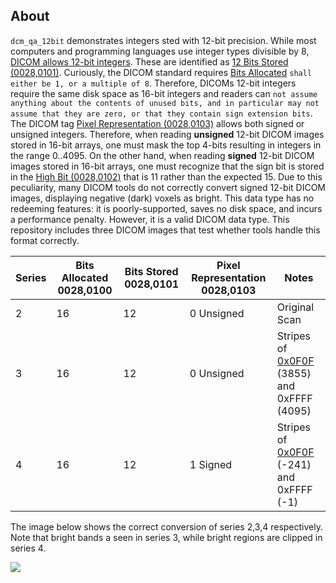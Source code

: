 ## About

`dcm_qa_12bit` demonstrates integers sted with 12-bit precision. While most computers and programming languages use integer types divisible by 8, [DICOM allows 12-bit integers](https://dicom.nema.org/medical/dicom/current/output/html/part05.html#sect_8.1.1). These are identified as [12 Bits Stored (0028,0101)](https://dicom.innolitics.com/ciods/rt-dose/image-pixel/00280101). Curiously, the DICOM standard requires [Bits Allocated](https://dicom.innolitics.com/ciods/rt-dose/image-pixel/00280100) `shall either be 1, or a multiple of 8`. Therefore, DICOMs 12-bit integers require the same disk space as 16-bit integers and readers can `not assume anything about the contents of unused bits, and in particular may not assume that they are zero, or that they contain sign extension bits`. The DICOM tag [Pixel Representation (0028,0103)](https://dicom.innolitics.com/ciods/rt-dose/image-pixel/00280103) allows both signed or unsigned integers. Therefore, when reading **unsigned** 12-bit DICOM images stored in 16-bit arrays, one must mask the top 4-bits resulting in integers in the range 0..4095. On the other hand, when reading **signed** 12-bit DICOM images stored in 16-bit arrays, one must recognize that the sign bit is stored in the [High Bit (0028,0102)](https://dicom.innolitics.com/ciods/rt-dose/image-pixel/00280102) that is 11 rather than the expected 15. Due to this peculiarity, many DICOM tools do not correctly convert signed 12-bit DICOM images, displaying negative (dark) voxels as bright. This data type has no redeeming features: it is poorly-supported, saves no disk space, and incurs a performance penalty. However, it is a valid DICOM data type. This repository includes three DICOM images that test whether tools handle this format correctly.

| Series | Bits Allocated 0028,0100 | Bits Stored 0028,0101  | Pixel Representation 0028,0103 | Notes         |
| ------ | ------------------------ | ---------------------- | ------------------------------ | ------------- |
| 2      | 16                       | 12                     | 0 Unsigned                     | Original Scan |
| 3      | 16                       | 12                     | 0 Unsigned                     | Stripes of [0x0F0F](https://www.rapidtables.com/convert/number/hex-to-decimal.html) (3855) and 0xFFFF (4095) |
| 4      | 16                       | 12                     | 1 Signed                       | Stripes of [0x0F0F](https://www.omnicalculator.com/math/twos-complement) (-241) and 0xFFFF (-1) |

The image below shows the correct conversion of series 2,3,4 respectively. Note that bright bands a seen in series 3, while bright regions are clipped in series 4.

<div style="width: 200%; height: 200%">
  
  ![](.DICOM12bit.png)
  
</div>

